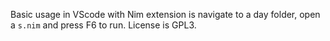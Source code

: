 Basic usage in VScode with Nim extension is navigate to a day folder, open a ```s.nim``` and press F6 to run. License is GPL3.